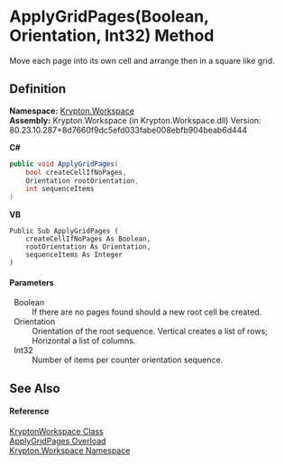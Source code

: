 # ApplyGridPages(Boolean, Orientation, Int32) Method


Move each page into its own cell and arrange then in a square like grid.



## Definition
**Namespace:** <a href="0dbf488f-9676-a1e5-a949-1b4bcea03d52.md">Krypton.Workspace</a>  
**Assembly:** Krypton.Workspace (in Krypton.Workspace.dll) Version: 80.23.10.287+8d7660f9dc5efd033fabe008ebfb904beab6d444

**C#**
``` C#
public void ApplyGridPages(
	bool createCellIfNoPages,
	Orientation rootOrientation,
	int sequenceItems
)
```
**VB**
``` VB
Public Sub ApplyGridPages ( 
	createCellIfNoPages As Boolean,
	rootOrientation As Orientation,
	sequenceItems As Integer
)
```



#### Parameters
<dl><dt>  Boolean</dt><dd>If there are no pages found should a new root cell be created.</dd><dt>  Orientation</dt><dd>Orientation of the root sequence. Vertical creates a list of rows; Horizontal a list of columns.</dd><dt>  Int32</dt><dd>Number of items per counter orientation sequence.</dd></dl>

## See Also


#### Reference
<a href="a977050a-c9d5-1360-9b5d-5a07a77ae65c.md">KryptonWorkspace Class</a>  
<a href="8eee6c94-4f1d-bae2-9d77-56d2befca8d3.md">ApplyGridPages Overload</a>  
<a href="0dbf488f-9676-a1e5-a949-1b4bcea03d52.md">Krypton.Workspace Namespace</a>  
